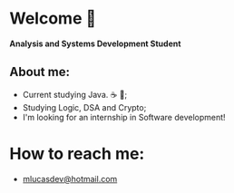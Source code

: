 # Welcome 🖖
**Analysis and Systems Development Student**

## **About me:**
* Current studying Java. ☕ 🧡;
* Studying Logic, DSA and Crypto;
* I'm looking for an internship in Software development!

# **How to reach me:**
* mlucasdev@hotmail.com
